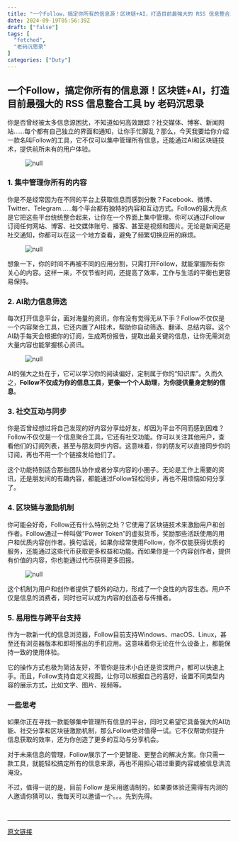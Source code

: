 ```yaml
---
title: "一个Follow，搞定你所有的信息源！区块链+AI，打造目前最强大的 RSS 信息整合工具"
date: 2024-09-19T05:56:39Z
draft: ["false"]
tags: [
  "fetched",
  "老码沉思录"
]
categories: ["Duty"]
---
```

一个Follow，搞定你所有的信息源！区块链+AI，打造目前最强大的 RSS 信息整合工具 by 老码沉思录
------
<div><p>你是否曾经被太多信息源困扰，不知道如何高效跟踪？社交媒体、博客、新闻网站……每个都有自己独立的界面和通知，让你手忙脚乱？那么，今天我要给你介绍一款名叫Follow的工具，它不仅可以集中管理所有信息，还能通过AI和区块链技术，提供前所未有的用户体验。</p><figure><img data-imgfileid="100002132" data-ratio="0.5377697841726619" data-src="https://mmbiz.qpic.cn/mmbiz_png/oXqG8ETvAekvicibDxSoNWFxiaiabRORVbE4Q8yiblG3xo6k96jPqOiazAEJJjViaDu6n6mX34GyZNMIiakGyQTYlpb78A/640?wx_fmt=png&amp;from=appmsg" data-type="png" data-w="2224" title="null" src="https://mmbiz.qpic.cn/mmbiz_png/oXqG8ETvAekvicibDxSoNWFxiaiabRORVbE4Q8yiblG3xo6k96jPqOiazAEJJjViaDu6n6mX34GyZNMIiakGyQTYlpb78A/640?wx_fmt=png&amp;from=appmsg"><figcaption></figcaption></figure><h3>1. 集中管理你所有的内容</h3><p>你是不是经常因为在不同的平台上获取信息而感到分散？Facebook、微博、Twitter、Telegram……每个平台都有独特的内容和互动方式。Follow的最大亮点是它把这些平台统统整合起来，让你在一个界面上集中管理。你可以通过Follow订阅任何网站、博客、社交媒体账号、播客、甚至是视频和图片。无论是新闻还是社交通知，你都可以在这一个地方查看，避免了频繁切换应用的麻烦。</p><figure><img data-imgfileid="100002133" data-ratio="0.7352941176470589" data-src="https://mmbiz.qpic.cn/mmbiz_png/oXqG8ETvAekvicibDxSoNWFxiaiabRORVbE4sdWp4YS4aUeAWaP82sib0gOAjhSp1D5icwXCBTYvUXWAf692xwcVic6eA/640?wx_fmt=png&amp;from=appmsg" data-type="png" data-w="1632" title="null" src="https://mmbiz.qpic.cn/mmbiz_png/oXqG8ETvAekvicibDxSoNWFxiaiabRORVbE4sdWp4YS4aUeAWaP82sib0gOAjhSp1D5icwXCBTYvUXWAf692xwcVic6eA/640?wx_fmt=png&amp;from=appmsg"><figcaption></figcaption></figure><p>想象一下，你的时间不再被不同的应用分割，只需打开Follow，就能掌握所有你关心的内容。这样一来，不仅节省时间，还提高了效率，工作与生活的平衡也更容易保持。</p><h3>2. AI助力信息筛选</h3><p>每次打开信息平台，面对海量的资讯，你有没有觉得无从下手？Follow不仅仅是一个内容聚合工具，它还内置了AI技术，帮助你自动筛选、翻译、总结内容。这个AI助手每天会根据你的订阅，生成两份报告，提取出最关键的信息，让你无需浏览大量内容也能掌握核心资讯。</p><figure><img data-imgfileid="100002136" data-ratio="0.6502463054187192" data-src="https://mmbiz.qpic.cn/mmbiz_png/oXqG8ETvAekvicibDxSoNWFxiaiabRORVbE4sKfKd7W20ss4LyrqLmjgrZx5RmJQTTVwSfDub7CicUAaKTrZW3WJo2g/640?wx_fmt=png&amp;from=appmsg" data-type="png" data-w="3248" title="null" src="https://mmbiz.qpic.cn/mmbiz_png/oXqG8ETvAekvicibDxSoNWFxiaiabRORVbE4sKfKd7W20ss4LyrqLmjgrZx5RmJQTTVwSfDub7CicUAaKTrZW3WJo2g/640?wx_fmt=png&amp;from=appmsg"><figcaption></figcaption></figure><p>AI的强大之处在于，它可以学习你的阅读偏好，定制属于你的“知识库”。久而久之，<strong>Follow不仅成为你的信息工具，更像一个个人助理，为你提供量身定制的信息</strong>。</p><h3>3. 社交互动与同步</h3><p>你是否曾经想过将自己发现的好内容分享给好友，却因为平台不同而感到困难？Follow不仅仅是一个信息聚合工具，它还有社交功能。你可以关注其他用户，查看他们的订阅列表，甚至与朋友同步内容。这意味着，你的朋友可以直接同步你的订阅，再也不用一个个链接发给他们了。</p><p>这个功能特别适合那些团队协作或者分享内容的小圈子。无论是工作上需要的资讯，还是朋友间的有趣内容，都能通过Follow轻松同步，再也不用烦恼如何分享了。</p><h3>4. 区块链与激励机制</h3><p>你可能会好奇，Follow还有什么特别之处？它使用了区块链技术来激励用户和创作者。Follow通过一种叫做“Power Token”的虚拟货币，奖励那些活跃使用的用户和优质内容创作者。换句话说，如果你经常使用Follow，你不仅能获得优质的服务，还能通过这些代币获取更多权益和功能。而如果你是一个内容创作者，提供有价值的内容，你也能通过代币获得更多回报。</p><figure><img data-imgfileid="100002134" data-ratio="0.6502463054187192" data-src="https://mmbiz.qpic.cn/mmbiz_png/oXqG8ETvAekvicibDxSoNWFxiaiabRORVbE4arwXFkCJ66MyDOicVmVLSmnu1icIVeLibuxZSpV2cQE6uFzugfoI1WULQ/640?wx_fmt=png&amp;from=appmsg" data-type="png" data-w="3248" title="null" src="https://mmbiz.qpic.cn/mmbiz_png/oXqG8ETvAekvicibDxSoNWFxiaiabRORVbE4arwXFkCJ66MyDOicVmVLSmnu1icIVeLibuxZSpV2cQE6uFzugfoI1WULQ/640?wx_fmt=png&amp;from=appmsg"><figcaption></figcaption></figure><p>这个机制为用户和创作者提供了额外的动力，形成了一个良性的内容生态。用户不仅是信息的消费者，同时也可以成为内容的创造者与传播者。</p><h3>5. 易用性与跨平台支持</h3><p>作为一款新一代的信息浏览器，Follow目前支持Windows、macOS、Linux，甚至还有浏览器版本和即将推出的手机应用。这意味着你无论在什么设备上，都能保持一致的使用体验。</p><p>它的操作方式也极为简洁友好，不管你是技术小白还是资深用户，都可以快速上手。而且，Follow支持自定义视图，让你可以根据自己的喜好，设置不同类型内容的展示方式，比如文字、图片、视频等。</p><h3>一些思考</h3><p>如果你正在寻找一款能够集中管理所有信息的平台，同时又希望它具备强大的AI功能、社交分享和区块链激励机制，那么Follow绝对值得一试。它不仅帮助你提升信息获取的效率，还为你创造了更多的互动与分享机会。</p><p>对于未来信息的管理，Follow展示了一个更智能、更整合的解决方案。你只需一款工具，就能轻松搞定所有的信息来源，再也不用担心错过重要内容或被信息洪流淹没。</p><p>不过，值得一说的是，目前 Follow 是采用邀请制的，如果要体验还需得有内测的人邀请你猜可以，我每天可以邀请一个。。。先到先得。</p><p><br></p><p><mp-style-type data-value="3"></mp-style-type></p></div>  
<hr>
<a href="https://mp.weixin.qq.com/s/c-4lbpMA6_5cvwo-TOUmUg",target="_blank" rel="noopener noreferrer">原文链接</a>
